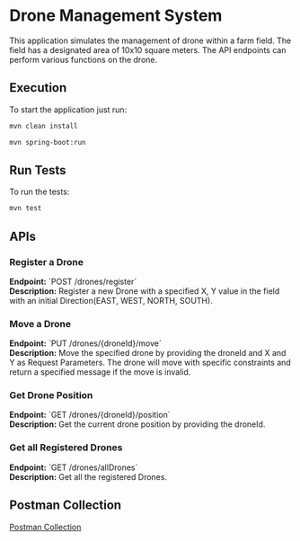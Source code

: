 # Drone Management System

This application simulates the management of drone within a farm field. The field has a designated area of 10x10 square meters. The API endpoints can perform various functions on the drone.

## Execution

To start the application just run:

``` bash
mvn clean install
```
``` bash
mvn spring-boot:run
```

## Run Tests

To run the tests:

``` bash
mvn test
```

## APIs

### Register a Drone

<b>Endpoint:</b> `POST /drones/register´ <br/>
<b>Description:</b> Register a new Drone with a specified X, Y value in the field with an initial Direction(EAST, WEST, NORTH, SOUTH).

### Move a Drone

<b>Endpoint:</b> `PUT /drones/{droneId}/move´ <br/>
<b>Description:</b> Move the specified drone by providing the droneId and X and Y as Request Parameters. The drone will move with specific constraints and return a specified message if the move is invalid.

### Get Drone Position

<b>Endpoint:</b> `GET /drones/{droneId}/position´ <br/>
<b>Description:</b> Get the current drone position by providing the droneId.

### Get all Registered Drones

<b>Endpoint:</b> `GET /drones/allDrones´ <br/>
<b>Description:</b> Get all the registered Drones.

## Postman Collection
<a href="https://www.postman.com/payload-astronomer-65399392/workspace/drone-management-system/collection/16336313-306f01cf-f5a5-481e-a02a-3eb75e97652c?action=share&creator=16336313">Postman Collection </a>

